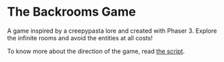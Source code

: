 # The Backrooms Game

A game inspired by a creepypasta lore and created with Phaser 3. Explore the infinite rooms and avoid the entities at all costs!

To know more about the direction of the game, read [the script](./roteiro.md).
